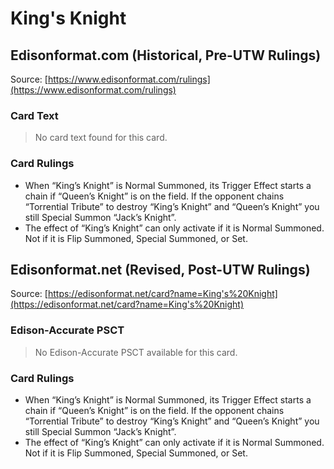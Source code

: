# King's Knight

## Edisonformat.com (Historical, Pre-UTW Rulings)

Source: [https://www.edisonformat.com/rulings](https://www.edisonformat.com/rulings)

### Card Text

> No card text found for this card.

### Card Rulings

*   When “King’s Knight” is Normal Summoned, its Trigger Effect starts a chain if “Queen’s Knight” is on the field. If the opponent chains “Torrential Tribute” to destroy “King’s Knight” and “Queen’s Knight” you still Special Summon “Jack’s Knight”.
*   The effect of “King’s Knight” can only activate if it is Normal Summoned. Not if it is Flip Summoned, Special Summoned, or Set.

## Edisonformat.net (Revised, Post-UTW Rulings)

Source: [https://edisonformat.net/card?name=King's%20Knight](https://edisonformat.net/card?name=King's%20Knight)

### Edison-Accurate PSCT

> No Edison-Accurate PSCT available for this card.

### Card Rulings

*   When “King’s Knight” is Normal Summoned, its Trigger Effect starts a chain if “Queen’s Knight” is on the field. If the opponent chains “Torrential Tribute” to destroy “King’s Knight” and “Queen’s Knight” you still Special Summon “Jack’s Knight”.
*   The effect of “King’s Knight” can only activate if it is Normal Summoned. Not if it is Flip Summoned, Special Summoned, or Set.
            
